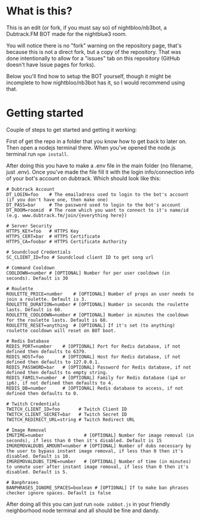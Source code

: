 # What is this?
This is an edit (or fork, if you must say so) of nightbloo/nb3bot, a Dubtrack.FM BOT made for the nightblue3 room.

You will notice there is no "fork" warning on the repository page, that's because this is not a direct fork, but a copy of the repository.
That was done intentionally to allow for a "issues" tab on this repository (GitHub doesn't have Issue pages for forks).

Below you'll find how to setup the BOT yourself, though it might be incomplete to how nightbloo/nb3bot has it, so I would recommend using that.

# Getting started
Couple of steps to get started and getting it working:

First of get the repo in a folder that you know how to get back to later on. Then open a nodejs terminal there.
When you've opened the node.js terminal run ```npm install```.

After doing this you have to make a .env file in the main folder (no filename, just .env).
Once you've made the file fill it with the login info/connection info of your bot's account on dubtrack. Which should look like this:
```
# Dubtrack Account
DT_LOGIN=foo    # The emailadress used to login to the bot's account (if you don't have one, then make one)
DT_PASS=bar     # The password used to login to the bot's account
DT_ROOM=roomid  # The room which you want to connect to it's name/id (e.g. www.dubtrack.fm/join/{everything here})

# Server Security
HTTPS_KEY=foo   # HTTPS Key
HTTPS_CERT=bar  # HTTPS Certificate
HTTPS_CA=foobar # HTTPS Certificate Authority

# Soundcloud Credentials
SC_CLIENT_ID=foo # Soundcloud client ID to get song url

# Command Cooldown
COOLDOWN=number # [OPTIONAL] Number for per user cooldown (in seconds). Default is 30

# Roulette
ROULETTE_PRICE=number    # [OPTIONAL] Number of props an user needs to join a roulette. Default is 3.
ROULETTE_DURATION=number # [OPTIONAL] Number in seconds the roulette lasts. Default is 60.
ROULETTE_COOLDOWN=number # [OPTIONAL] Number in minutes the cooldown for the roulette lasts. Default is 60.
ROULETTE_RESET=anything  # [OPTIONAL] If it's set (to anything) roulette cooldown will reset on BOT boot.

# Redis Database
REDIS_PORT=number    # [OPTIONAL] Port for Redis database, if not defined then defaults to 6379.
REDIS_HOST=foo       # [OPTIONAL] Host for Redis database, if not defined then defaults to 127.0.0.1.
REDIS_PASSWORD=bar   # [OPTIONAL] Password for Redis database, if not defined then defaults to empty string.
REDIS_FAMILY=number  # [OPTIONAL] Family for Redis database (ip4 or ip6), if not defined then defaults to 4.
REDIS_DB=number      # [OPTIONAL] Redis database to access, if not defined then defaults to 0.

# Twitch Credentials
TWITCH_CLIENT_ID=foo       # Twitch Client ID
TWITCH_CLIENT_SECRET=bar   # Twitch Secret ID
TWITCH_REDIRECT_URL=string # Twitch Redirect URL

# Image Removal
IMGTIME=number               # [OPTIONAL] Number for image removal (in seconds), if less than 0 then it's disabled. Default is 15
IMGREMOVALDUBS_AMOUNT=number # [OPTIONAL] Number of dubs necessary by the user to bypass instant image removal, if less than 0 then it's disabled. Default is 10.
IMGREMOVALDUBS_TIME=number   # [OPTIONAL] Number of time (in minutes) to unmute user after instant image removal, if less than 0 then it's disabled. Default is 5.

# Banphrases
BANPHRASES_IGNORE_SPACES=boolean # [OPTIONAL] If to make ban phrases checker ignore spaces. Default is false
```

After doing all this you can just run ```node zubbot.js``` in your friendly neighborhood node terminal and all should be fine and dandy.

